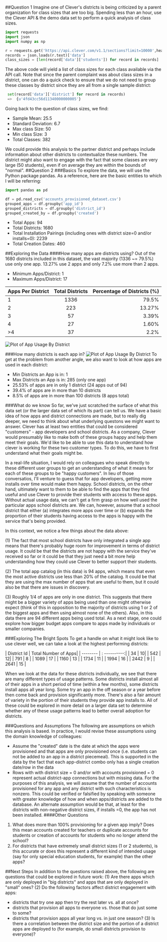 ##Question 1
Imagine one of Clever's districts is being criticized by a parent organization for class sizes that are too big. Spending less than an hour, use the Clever API & the demo data set to perform a quick analysis of class sizes.


```python
import requests
import json
import numpy as np

r = requests.get('https://api.clever.com/v1.1/sections?limit=10000',headers={'Authorization':'Bearer DEMO_TOKEN'})
records = json.loads(r.text)['data']
class_sizes = [len(record['data']['students']) for record in records]
```
The above code will yield a list of class sizes for each class available via the API call. Note that since the parent complaint was about class sizes in a district, one can do a quick check to ensure that we do not need to group these classes by district since they are all from a single sample district:
```python
 set(record['data']['district'] for record in records)
 =>  {u'4fd43cc56d11340000000005'}
```
Going back to the question of class sizes, we find:
* Sample Mean: 25.5
* Standard Deviation: 6.7
* Max class Size: 50
* Min class Size: 3
* Total Classes: 382

We could provide this analysis to the partner district and perhaps include information about other districts to contextualize these numbers. The district might also want to engage with the fact that some classes are very large (50 students), even if on average they are within the bounds of "normal".
##Question 2
###Basics
To explore the data, we will use the Python package pandas. As a reference, here are the basic entities to which I will be referring:
```python
import pandas as pd

df = pd.read_csv('accounts_provisioned_dataset.csv')
grouped_apps = df.groupby('app_id')
grouped_districts = df.groupby('district_id')
grouped_created_by = df.groupby('created')
```
* Total Apps: 94
* Total Districts: 1680
* Total Installation Pairings (including ones with district size=0 and/or installs=0): 2239
* Total Creation Dates: 460

##Exploring the Data
####How many apps are districts using?
Out of the 1680 districts included in this dataset, the vast majority (1336 ~= 79.5%) use only one app. 13.27% use 2 apps and only 7.2% use more than 2 apps.  
* Minimum Apps/District: 1
* Maximum Apps/District: 17

| Apps Per District  | Total Districts   | Percentage of Districts (%)  |
| ------------- |:-------------:| -----:|
| 1      | 1336 | 79.5% |
|2      | 223      |   13.27% |
| 3      |   57| 3.39%|
| 4      | 27| 1.60% |
| >4 | 37      |   2.2% |

![Plot of App Usage By District](https://raw.github.com/margo-K/clever-assn/master/app_usage_per_district.png) 

###How many districts is each app in?
![Plot of App Usage By District](https://raw.github.com/margo-K/clever-assn/master/district_per_app.png)
To get at the problem from another angle, we also want to look at how apps are used in each district:
* Min Districts an App is in: 1
* Max Districts an App is in: 285 (only one app)
* 25.53% of apps are in only 1 district (24 apps out of 94)
* 39.4% of apps are in more than 10 districts
* 8.5% of apps are in more than 100 districts (8 apps total)

###What do we know
So far, we've just scratched the surface of what this data set (or the larger data set of which its part) can tell us. We have a basic idea of how apps and district connections are made, but to really dig deeper, we need to think about what underlying questons we might want to answer. Clever has at least two entities that could be considered "customers" - app developers and school districts. As a company, Clever would presumably like to make both of these groups happy and help them meet their goals. We'd like to be able to use this data to understand how clever is working for these two customer types. To do this, we have to first understand what their goals might be.

In a real-life situation, I would rely on colleagues who speak directly to these different user groups to get an understanding of what it means for each of these groups to be "happy customers". In lieu of those conversatios, I'll venture to guess that for app developers, getting more installs over time would make them happy. School districts, on the other hand, ultimately want to them to be able to find the apps that they find useful and use Clever to provide their students with access to these apps. Without actual usage data, we can't get a firm grasp on how well used the particular apps school districts are. We can, however, assume that a school district that either (a) integrates more apps over time or (b) expands the proportion of their students having access to the apps is happy with the service that's being provided.

In this context, we notice a few things about the data above:

(1) The fact that most school districts have only integrated a single app means that there's probably huge room for improvement in terms of district usage. It could be that the districts are not happy with the service they've received so far or it could be that they just need a bit more help understanding how they could use Clever to better support their students.

(2) The total app catalog (in this data) is 94 apps, which means that even the most active districts use less than 20% of the catalog. It could be that they are using the max number of apps that are useful to them, but it could also be that there are issues in discovery.

(3) Roughly 1/4 of apps are only in one district. This suggests that there might be a bigger variety of apps being used than one might otherwise expect (think of this in opposition to the majority of districts using 1 or 2 of the biggest apps and then using almost none of the others). Also, in this data there are 94 different apps being used total. As a next stage, one could explore how bigger budget apps compare to apps made by individuals or smaller companies.

###Exploring The Bright Spots
To get a handle on what it might look like to use clever well, we can take a look at the highest performing districts:

| District Id | Total Number of Apps|
| -------- | : ----------:|
| 34 | 10|
| 542 | 12|
| 791 | 8 |
| 1089 | 17 |
| 1160 | 13 |
| 1734 | 11 |
| 1994 | 16 |
| 2442 | 9 | 
| 2641 | 15 |

When we look at the data for these districts individually, we see that there are many different types of usage patterns. Some districts install almost all of their apps in a short period of time (within a few months), some districts install apps all year long. Some try an app in the off season or a year before then come back and provision significantly more. There's also a fair amount of variety in the portion of their students they provide app installs to. All of these could be explored in more detail on a larger data set to determine whether any of these usage patterns lead to better overall adoption for districts.

###Questions and Assumptions
The following are assumptions on which this analysis is based. In practice, I would revise these assumptions using the domain knowledge of colleagues:
* Assume the "created" date is the date at which the apps were provisioned and that apps are only provisioned once (i.e. students can not be added to an app in a district piecemeal). This is supported in the data by the fact that each app-district combo only has a single creation date/row in the data
* Rows with with district size = 0 and/or with accounts provisioned = 0 represent actual district-app connections but with missing data. For the purposes of this analysis, we will assume that the number of accounts provisioned for any app and any district with such characteristics is nonzero. This could be verified or falsified by speaking with someone with greater knowledge of how and when apps/districts are added to the database. An alternate assumption would be that, at least for the districts with non-negative district sizes, if installs =0, the app has not been installed. 
####Other Questions
1. What does more than 100% provisioning for a given app imply? Does this mean accounts created for teachers or duplicate accounts for students or creation of accounts for students who no longer attend the school?
2. For districts that have extremely small district sizes (1 or 2 students), is this accurate or does this represent a different kind of intended usage (say for only special education students, for example) than the other apps?

##Next Steps
In addition to the questions raised above, the following are questions that could be explored in future work:
(1) Are there apps which are only deployed in "big districts" and apps that are only deployed in "small" ones?
(2) Do the following factors affect district engagement with apps:
* districts that try one app then try the rest later vs. all at once?
* districts that provision all apps to everyone vs. those that do just some to some?
* districts that provision apps all year long vs. in just one season?
(3) Is there a correlation between the district size and the portion of a district apps are deployed to (for example, do small districts provision to everyone)?  

